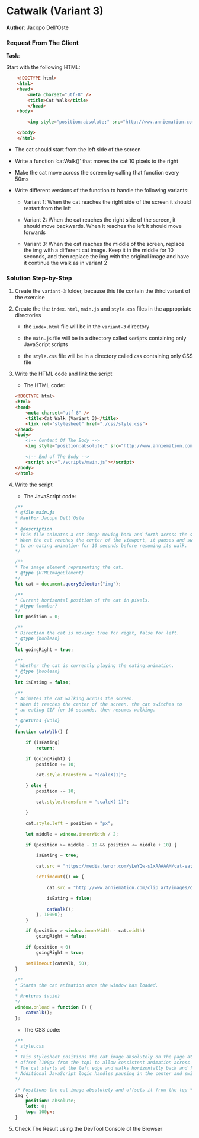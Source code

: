 # Catwalk (Variant 3)

**Author**: Jacopo Dell'Oste 

### Request From The Client

**Task**: 

Start with the following HTML:

```html
    <!DOCTYPE html>
    <html>
    <head>
        <meta charset="utf-8" />
        <title>Cat Walk</title>
        </head>
    <body>

        <img style="position:absolute;" src="http://www.anniemation.com/clip_art/images/cat-walk.gif">

    </body>
    </html>

```
- The cat should start from the left side of the screen

- Write a function ‘catWalk()’ that moves the cat 10 pixels to the right

- Make the cat move across the screen by calling that function every 50ms

- Write different versions of the function to handle the following variants:

    
    + Variant 1: When the cat reaches the right side of the screen it should restart from the left
    
    + Variant 2: When the cat reaches the right side of the screen, it should move backwards. When it reaches the left it should move forwards
    
    + Variant 3: When the cat reaches the middle of the screen, replace the img with a different cat image. Keep it in the middle for 10 seconds, and then replace the img with the original image and have it continue the walk as in variant 2

### Solution Step-by-Step

1. Create the  `variant-3` folder, because this file contain the third variant of the exercise

2. Create the the `index.html`, `main.js` and `style.css` files in the appropriate directories

    * the `index.html` file will be in the `variant-3` directory

    * the `main.js` file will be in a directory called `scripts` containing only JavaScript scripts

    * the `style.css` file will be in a directory called `css` containing only CSS file    

3. Write the HTML code and link the script
    
    * The HTML code:

    ```HTML 
    <!DOCTYPE html>
    <html>
    <head>
        <meta charset="utf-8" />
        <title>Cat Walk (Variant 3)</title>
        <link rel="stylesheet" href="./css/style.css">
    </head>
    <body>
        <!-- Content Of The Body -->
        <img style="position:absolute;" src="http://www.anniemation.com/clip_art/images/cat-walk.gif">

        <!-- End of The Body -->
        <script src="./scripts/main.js"></script>
    </body>
    </html>
    ```

4. Write the script  

    * The JavaScript code:

    ```javascript
    /**
    * @file main.js
    * @author Jacopo Dell'Oste
    * 
    * @description
    * This file animates a cat image moving back and forth across the screen.
    * When the cat reaches the center of the viewport, it pauses and switches
    * to an eating animation for 10 seconds before resuming its walk.
    */

    /**
    * The image element representing the cat.
    * @type {HTMLImageElement}
    */
    let cat = document.querySelector("img");

    /**
    * Current horizontal position of the cat in pixels.
    * @type {number}
    */
    let position = 0;

    /**
    * Direction the cat is moving: true for right, false for left.
    * @type {boolean}
    */
    let goingRight = true;

    /**
    * Whether the cat is currently playing the eating animation.
    * @type {boolean}
    */
    let isEating = false;

    /**
    * Animates the cat walking across the screen.
    * When it reaches the center of the screen, the cat switches to
    * an eating GIF for 10 seconds, then resumes walking.
    *
    * @returns {void}
    */
    function catWalk() {

        if (isEating) 
            return;

        if (goingRight) {
            position += 10;

            cat.style.transform = "scaleX(1)";

        } else {
            position -= 10;

            cat.style.transform = "scaleX(-1)";

        }

        cat.style.left = position + "px";

        let middle = window.innerWidth / 2;

        if (position >= middle - 10 && position <= middle + 10) {

            isEating = true;

            cat.src = "https://media.tenor.com/yLeYQw-s1xAAAAAM/cat-eating.gif";

            setTimeout(() => {

                cat.src = "http://www.anniemation.com/clip_art/images/cat-walk.gif";

                isEating = false;

                catWalk();
            }, 10000);
        }

        if (position > window.innerWidth - cat.width) 
            goingRight = false;

        if (position < 0) 
            goingRight = true;

        setTimeout(catWalk, 50);
    }

    /**
    * Starts the cat animation once the window has loaded.
    *
    * @returns {void}
    */
    window.onload = function () {
        catWalk();
    };

    ```

    * The CSS code:

    ```css 
    /**
    * style.css
    *
    * This stylesheet positions the cat image absolutely on the page at a fixed vertical
    * offset (100px from the top) to allow consistent animation across the screen.
    * The cat starts at the left edge and walks horizontally back and forth.
    * Additional JavaScript logic handles pausing in the center and switching animations.
    */

    /* Positions the cat image absolutely and offsets it from the top */
    img {
        position: absolute;
        left: 0;
        top: 100px;
    }
    ```

5. Check The Result using the DevTool Console of the Browser
